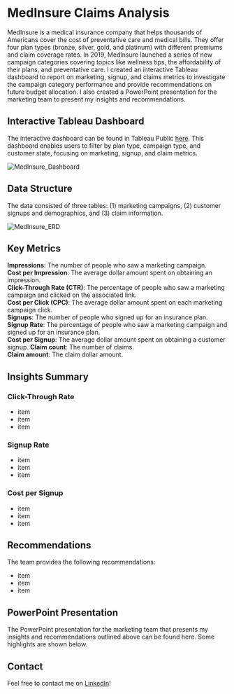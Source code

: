 # MedInsure Claims Analysis

MedInsure is a medical insurance company that helps thousands of Americans cover the cost of preventative care and medical bills. They offer four plan types (bronze, silver, gold, and platinum) with different premiums and claim coverage rates. In 2019, MedInsure launched a series of new campaign categories covering topics like wellness tips, the affordability of their plans, and preventative care. I created an interactive Tableau dashboard to report on marketing, signup, and claims metrics to investigate the campaign category performance and provide recommendations on future budget allocation. I also created a PowerPoint presentation for the marketing team to present my insights and recommendations. 

## Interactive Tableau Dashboard

The interactive dashboard can be found in Tableau Public [here](https://public.tableau.com/app/profile/astrosica/viz/MedInsureClaimsDashboard/Dashboard). This dashboard enables users to filter by plan type, campaign type, and customer state, focusing on marketing, signup, and claim metrics.

![MedInsure_Dashboard](https://github.com/jessicacampbell-astro/MedInsure_claims_analysis/assets/23153120/61384418-ece1-41a6-a2cb-a5297cfbbeae)

## Data Structure

The data consisted of three tables: (1) marketing campaigns, (2) customer signups and demographics, and (3) claim information.

![MedInsure_ERD](https://github.com/jessicacampbell-astro/MedInsure_claims_analysis/assets/23153120/dc9f6c18-c1e8-4e80-929b-a26835fb4f9f)

## Key Metrics

**Impressions**: The number of people who saw a marketing campaign. <br>
**Cost per Impression**: The average dollar amount spent on obtaining an impression. <br>
**Click-Through Rate (CTR)**: The percentage of people who saw a marketing campaign and clicked on the associated link.<br>
**Cost per Click (CPC)**: The average dollar amount spent on each marketing campaign click. <br>
**Signups**: The number of people who signed up for an insurance plan. <br>
**Signup Rate**: The percentage of people who saw a marketing campaign and signed up for an insurance plan.<br>
**Cost per Signup**: The average dollar amount spent on obtaining a customer signup.
**Claim count**: The number of claims. <br>
**Claim amount**: The claim dollar amount. <br>

## Insights Summary 

### Click-Through Rate

- item
- item
- item

### Signup Rate

- item
- item
- item

### Cost per Signup

- item
- item
- item

## Recommendations

The team provides the following recommendations:
- item
- item
- item

## PowerPoint Presentation

The PowerPoint presentation for the marketing team that presents my insights and recommendations outlined above can be found here. Some highlights are shown below.

## Contact

Feel free to contact me on [LinkedIn](https://www.linkedin.com/in/jessicacampbell-astro/)!
